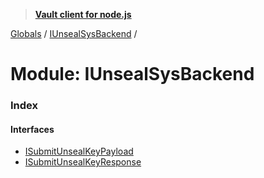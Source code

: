 > **[Vault client for node.js](../README.md)**

[Globals](../globals.md) / [IUnsealSysBackend](iunsealsysbackend.md) /

# Module: IUnsealSysBackend

### Index

#### Interfaces

* [ISubmitUnsealKeyPayload](../interfaces/iunsealsysbackend.isubmitunsealkeypayload.md)
* [ISubmitUnsealKeyResponse](../interfaces/iunsealsysbackend.isubmitunsealkeyresponse.md)
